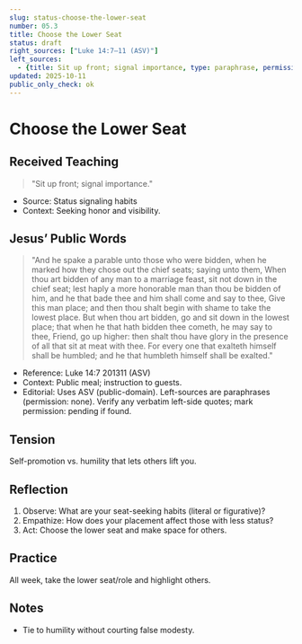 ```yaml
---
slug: status-choose-the-lower-seat
number: 05.3
title: Choose the Lower Seat
status: draft
right_sources: ["Luke 14:7–11 (ASV)"]
left_sources:
  - {title: Sit up front; signal importance, type: paraphrase, permission: none}
updated: 2025-10-11
public_only_check: ok
---
```


# Choose the Lower Seat

## Received Teaching
> "Sit up front; signal importance."
- Source: Status signaling habits
- Context: Seeking honor and visibility.

## Jesus’ Public Words
> "And he spake a parable unto those who were bidden, when he marked how they chose out the chief seats; saying unto them, When thou art bidden of any man to a marriage feast, sit not down in the chief seat; lest haply a more honorable man than thou be bidden of him, and he that bade thee and him shall come and say to thee, Give this man place; and then thou shalt begin with shame to take the lowest place. But when thou art bidden, go and sit down in the lowest place; that when he that hath bidden thee cometh, he may say to thee, Friend, go up higher: then shalt thou have glory in the presence of all that sit at meat with thee. For every one that exalteth himself shall be humbled; and he that humbleth himself shall be exalted."
- Reference: Luke 14:7
201311 (ASV)
- Context: Public meal; instruction to guests.
- Editorial: Uses ASV (public-domain). Left-sources are paraphrases (permission: none). Verify any verbatim left-side quotes; mark permission: pending if found.

## Tension
Self-promotion vs. humility that lets others lift you.

## Reflection
1. Observe: What are your seat-seeking habits (literal or figurative)?
2. Empathize: How does your placement affect those with less status?
3. Act: Choose the lower seat and make space for others.

## Practice
All week, take the lower seat/role and highlight others.

## Notes
- Tie to humility without courting false modesty.